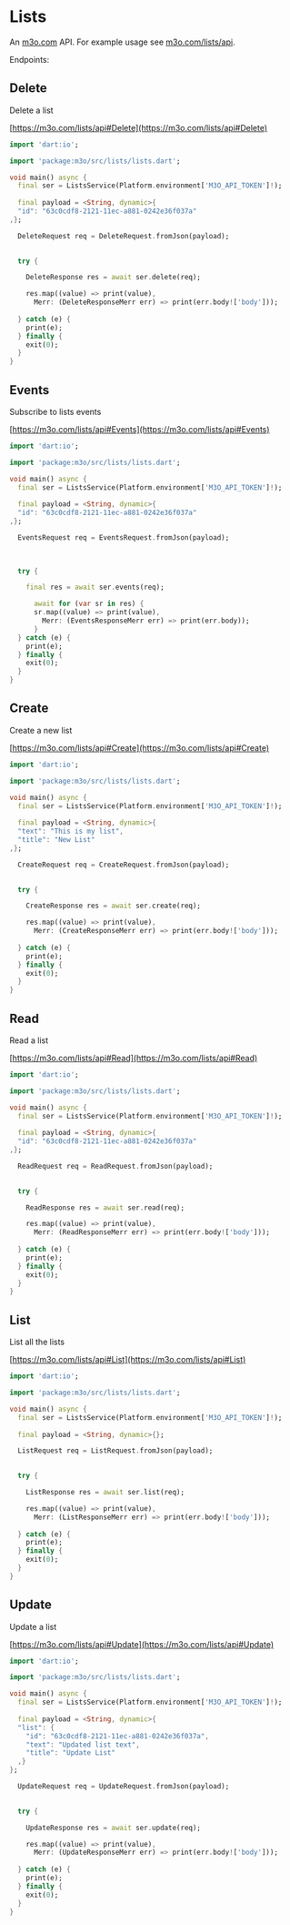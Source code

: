 # Lists

An [m3o.com](https://m3o.com) API. For example usage see [m3o.com/lists/api](https://m3o.com/lists/api).

Endpoints:

## Delete

Delete a list


[https://m3o.com/lists/api#Delete](https://m3o.com/lists/api#Delete)

```dart
import 'dart:io';

import 'package:m3o/src/lists/lists.dart';

void main() async {
  final ser = ListsService(Platform.environment['M3O_API_TOKEN']!);
 
  final payload = <String, dynamic>{
  "id": "63c0cdf8-2121-11ec-a881-0242e36f037a"
,};

  DeleteRequest req = DeleteRequest.fromJson(payload);

  
  try {

	DeleteResponse res = await ser.delete(req);

    res.map((value) => print(value),
	  Merr: (DeleteResponseMerr err) => print(err.body!['body']));	
  
  } catch (e) {
    print(e);
  } finally {
    exit(0);
  }
}
```
## Events

Subscribe to lists events


[https://m3o.com/lists/api#Events](https://m3o.com/lists/api#Events)

```dart
import 'dart:io';

import 'package:m3o/src/lists/lists.dart';

void main() async {
  final ser = ListsService(Platform.environment['M3O_API_TOKEN']!);
 
  final payload = <String, dynamic>{
  "id": "63c0cdf8-2121-11ec-a881-0242e36f037a"
,};

  EventsRequest req = EventsRequest.fromJson(payload);

  
  	
  try {

    final res = await ser.events(req);

	  await for (var sr in res) {
	  sr.map((value) => print(value),
		Merr: (EventsResponseMerr err) => print(err.body));
	  }
  } catch (e) {
    print(e);
  } finally {
    exit(0);
  }
}
```
## Create

Create a new list


[https://m3o.com/lists/api#Create](https://m3o.com/lists/api#Create)

```dart
import 'dart:io';

import 'package:m3o/src/lists/lists.dart';

void main() async {
  final ser = ListsService(Platform.environment['M3O_API_TOKEN']!);
 
  final payload = <String, dynamic>{
  "text": "This is my list",
  "title": "New List"
,};

  CreateRequest req = CreateRequest.fromJson(payload);

  
  try {

	CreateResponse res = await ser.create(req);

    res.map((value) => print(value),
	  Merr: (CreateResponseMerr err) => print(err.body!['body']));	
  
  } catch (e) {
    print(e);
  } finally {
    exit(0);
  }
}
```
## Read

Read a list


[https://m3o.com/lists/api#Read](https://m3o.com/lists/api#Read)

```dart
import 'dart:io';

import 'package:m3o/src/lists/lists.dart';

void main() async {
  final ser = ListsService(Platform.environment['M3O_API_TOKEN']!);
 
  final payload = <String, dynamic>{
  "id": "63c0cdf8-2121-11ec-a881-0242e36f037a"
,};

  ReadRequest req = ReadRequest.fromJson(payload);

  
  try {

	ReadResponse res = await ser.read(req);

    res.map((value) => print(value),
	  Merr: (ReadResponseMerr err) => print(err.body!['body']));	
  
  } catch (e) {
    print(e);
  } finally {
    exit(0);
  }
}
```
## List

List all the lists


[https://m3o.com/lists/api#List](https://m3o.com/lists/api#List)

```dart
import 'dart:io';

import 'package:m3o/src/lists/lists.dart';

void main() async {
  final ser = ListsService(Platform.environment['M3O_API_TOKEN']!);
 
  final payload = <String, dynamic>{};

  ListRequest req = ListRequest.fromJson(payload);

  
  try {

	ListResponse res = await ser.list(req);

    res.map((value) => print(value),
	  Merr: (ListResponseMerr err) => print(err.body!['body']));	
  
  } catch (e) {
    print(e);
  } finally {
    exit(0);
  }
}
```
## Update

Update a list


[https://m3o.com/lists/api#Update](https://m3o.com/lists/api#Update)

```dart
import 'dart:io';

import 'package:m3o/src/lists/lists.dart';

void main() async {
  final ser = ListsService(Platform.environment['M3O_API_TOKEN']!);
 
  final payload = <String, dynamic>{
  "list": {
    "id": "63c0cdf8-2121-11ec-a881-0242e36f037a",
    "text": "Updated list text",
    "title": "Update List"
  ,}
};

  UpdateRequest req = UpdateRequest.fromJson(payload);

  
  try {

	UpdateResponse res = await ser.update(req);

    res.map((value) => print(value),
	  Merr: (UpdateResponseMerr err) => print(err.body!['body']));	
  
  } catch (e) {
    print(e);
  } finally {
    exit(0);
  }
}
```

